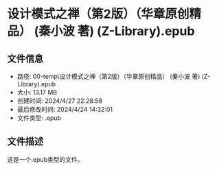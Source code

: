 ﻿# 设计模式之禅（第2版）（华章原创精品） (秦小波 著) (Z-Library).epub

## 文件信息
- 路径: 00-temp\设计模式之禅（第2版）（华章原创精品） (秦小波 著) (Z-Library).epub
- 大小: 13.17 MB
- 创建时间: 2024/4/27 22:28:58
- 最后修改时间: 2024/4/24 14:32:01
- 文件类型: .epub

## 文件描述
这是一个.epub类型的文件。

